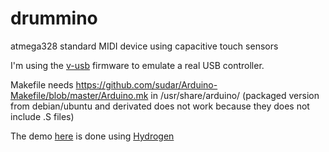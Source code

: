 drummino
========

atmega328 standard MIDI device using capacitive touch sensors

I'm using the [v-usb](https://github.com/obdev/v-usb) firmware to emulate
a real USB controller. 

Makefile needs https://github.com/sudar/Arduino-Makefile/blob/master/Arduino.mk
in /usr/share/arduino/ (packaged version from debian/ubuntu and derivated does not work because they
does not include .S files)

The demo [here](http://lesion.github.io/2014/10/09/drummino/) is done using [Hydrogen](http://www.hydrogen-music.org/hcms/)



